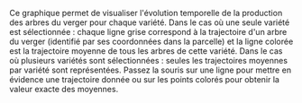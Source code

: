 Ce graphique permet de visualiser l'évolution temporelle de la production des arbres du verger pour chaque variété. 
Dans le cas où une seule variété est sélectionnée : chaque ligne grise correspond à la trajectoire d'un arbre du verger (identifié par ses coordonnées dans la parcelle) et la ligne colorée est la trajectoire moyenne de tous les arbres de cette variété. 
Dans le cas où plusieurs variétés sont sélectionnées : seules les trajectoires moyennes par variété sont représentées. 
Passez la souris sur une ligne pour mettre en évidence une trajectoire donnée ou sur les points colorés pour obtenir la valeur exacte des moyennes.
